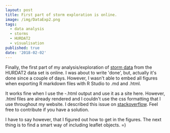 ```yaml
---
layout: post
title: First part of storm exploration is online.
image: /img/DataExp2.png
tags:
  - data analysis
  - storms
  - HURDAT2
  - visualisation
published: true
date: '2018-02-02'
---
```

Finally, the first part of my analysis/exploration of [storm data](http://thomassie.de/Storms) from the HURDAT2 data set is online. I was about to write 'done', but, actually it's done since a couple of days. However, I wasn't able to embed all figures when exporting R markdown files with R Studio to .md and .html.

It works fine when I use the -.html output and use it as a site here. However, .html files are already rendered and I couldn't use the css formatting that I use throughout my website. I described this issue on [stackoverflow](https://stackoverflow.com/questions/48379530/no-figures-when-md-file-is-used-as-page-with-github-pages). Feel free to contribute if you have a solution.

I have to say however, that I figured out how to get in the figures. The next thing is to find a smart way of including leaflet objects. =)
